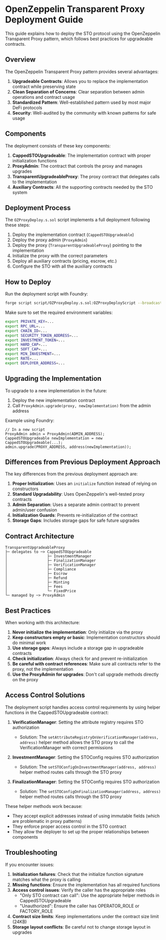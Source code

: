 # OpenZeppelin Transparent Proxy Deployment Guide

This guide explains how to deploy the STO protocol using the OpenZeppelin Transparent Proxy pattern, which follows best practices for upgradeable contracts.

## Overview

The OpenZeppelin Transparent Proxy pattern provides several advantages:

1. **Upgradeable Contracts**: Allows you to replace the implementation contract while preserving state
2. **Clean Separation of Concerns**: Clear separation between admin operations and contract usage
3. **Standardized Pattern**: Well-established pattern used by most major DeFi protocols
4. **Security**: Well-audited by the community with known patterns for safe usage

## Components

The deployment consists of these key components:

1. **CappedSTOUpgradeable**: The implementation contract with proper initialization functions
2. **ProxyAdmin**: The contract that controls the proxy and manages upgrades
3. **TransparentUpgradeableProxy**: The proxy contract that delegates calls to the implementation
4. **Auxiliary Contracts**: All the supporting contracts needed by the STO system

## Deployment Process

The `OZProxyDeploy.s.sol` script implements a full deployment following these steps:

1. Deploy the implementation contract (`CappedSTOUpgradeable`)
2. Deploy the proxy admin (`ProxyAdmin`)
3. Deploy the proxy (`TransparentUpgradeableProxy`) pointing to the implementation
4. Initialize the proxy with the correct parameters
5. Deploy all auxiliary contracts (pricing, escrow, etc.)
6. Configure the STO with all the auxiliary contracts

## How to Deploy

Run the deployment script with Foundry:

```bash
forge script script/OZProxyDeploy.s.sol:OZProxyDeployScript --broadcast --verify -vvvv
```

Make sure to set the required environment variables:

```bash
export PRIVATE_KEY=...
export RPC_URL=...
export CHAIN_ID=...
export SECURITY_TOKEN_ADDRESS=...
export INVESTMENT_TOKEN=...
export HARD_CAP=...
export SOFT_CAP=...
export MIN_INVESTMENT=...
export RATE=...
export DEPLOYER_ADDRESS=...
```

## Upgrading the Implementation

To upgrade to a new implementation in the future:

1. Deploy the new implementation contract
2. Call `ProxyAdmin.upgrade(proxy, newImplementation)` from the admin address

Example using Foundry:

```solidity
// In a new script
ProxyAdmin admin = ProxyAdmin(ADMIN_ADDRESS);
CappedSTOUpgradeable newImplementation = new CappedSTOUpgradeable(...);
admin.upgrade(PROXY_ADDRESS, address(newImplementation));
```

## Differences from Previous Deployment Approach

The key differences from the previous deployment approach are:

1. **Proper Initialization**: Uses an `initialize` function instead of relying on constructors
2. **Standard Upgradability**: Uses OpenZeppelin's well-tested proxy contracts
3. **Admin Separation**: Uses a separate admin contract to prevent admin/user confusion
4. **Initialization Guards**: Prevents re-initialization of the contract
5. **Storage Gaps**: Includes storage gaps for safe future upgrades

## Contract Architecture

```
TransparentUpgradeableProxy
├─ delegates to ─> CappedSTOUpgradeable
│                  ├─ InvestmentManager
│                  ├─ FinalizationManager
│                  ├─ VerificationManager
│                  ├─ Compliance
│                  ├─ Escrow
│                  ├─ Refund
│                  ├─ Minting
│                  ├─ Fees
│                  └─ FixedPrice
└─ managed by ─> ProxyAdmin
```

## Best Practices

When working with this architecture:

1. **Never initialize the implementation**: Only initialize via the proxy
2. **Keep constructors empty or basic**: Implementation constructors should do minimal work
3. **Use storage gaps**: Always include a storage gap in upgradeable contracts
4. **Check initialization**: Always check for and prevent re-initialization
5. **Be careful with contract references**: Make sure all contracts refer to the proxy, not the implementation
6. **Use the ProxyAdmin for upgrades**: Don't call upgrade methods directly on the proxy

## Access Control Solutions

The deployment script handles access control requirements by using helper functions in the CappedSTOUpgradeable contract:

1. **VerificationManager**: Setting the attribute registry requires STO authorization
   - Solution: The `setAttributeRegistryOnVerificationManager(address, address)` helper method allows the STO proxy to call the VerificationManager with correct permissions

2. **InvestmentManager**: Setting the STOConfig requires STO authorization
   - Solution: The `setSTOConfigOnInvestmentManager(address, address)` helper method routes calls through the STO proxy

3. **FinalizationManager**: Setting the STOConfig requires STO authorization
   - Solution: The `setSTOConfigOnFinalizationManager(address, address)` helper method routes calls through the STO proxy

These helper methods work because:
- They accept explicit addresses instead of using immutable fields (which are problematic in proxy patterns)
- They enforce proper access control in the STO contract
- They allow the deployer to set up the proper relationships between components

## Troubleshooting

If you encounter issues:

1. **Initialization failures**: Check that the initialize function signature matches what the proxy is calling
2. **Missing functions**: Ensure the implementation has all required functions
3. **Access control issues**: Verify the caller has the appropriate roles
   - "Only STO contract can call": Use the appropriate helper methods in CappedSTOUpgradeable
   - "Unauthorized": Ensure the caller has OPERATOR_ROLE or FACTORY_ROLE
4. **Contract size limits**: Keep implementations under the contract size limit (24KB)
5. **Storage layout conflicts**: Be careful not to change storage layout in upgrades